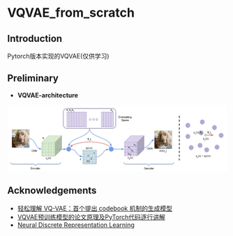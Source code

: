 # VQVAE_from_scratch

## Introduction

Pytorch版本实现的VQVAE(仅供学习)

## Preliminary

- **VQVAE-architecture**

![vqvae](./assets/vqvae-architecture.png)


## Acknowledgements

- [轻松理解 VQ-VAE：首个提出 codebook 机制的生成模型](https://zhouyifan.net/2023/06/06/20230527-VQVAE/)
- [VQVAE预训练模型的论文原理及PyTorch代码逐行讲解](https://www.bilibili.com/video/BV14Y4y1X7wb/?spm_id_from=333.337.search-card.all.click)
- [Neural Discrete Representation Learning](https://arxiv.org/pdf/1711.00937)
